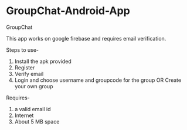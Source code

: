 # GroupChat-Android-App

GroupChat

This app works on google firebase and requires email verification. 

Steps to use- 
1) Install the apk provided
2) Register
3) Verify email
4) Login and choose username and groupcode for the group
      OR
   Create your own group

Requires-
1) a valid email id
2) Internet
3) About 5 MB space

